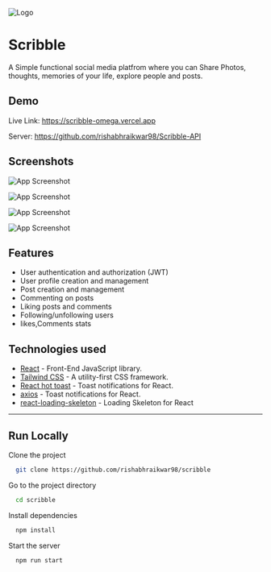 
![Logo](https://res.cloudinary.com/dbdqc0uzq/image/upload/v1710939709/gf7bujek3hiaqxcxuft3.jpg)


# Scribble
A Simple functional social media platfrom where you can Share Photos, thoughts, memories of your life, explore people and posts.



## Demo
Live Link: https://scribble-omega.vercel.app

Server: https://github.com/rishabhraikwar98/Scribble-API


## Screenshots

![App Screenshot](https://res.cloudinary.com/dbdqc0uzq/image/upload/v1710939285/Screenshots/k0vvqmaqmz8nxdk6uiyx.jpg)

![App Screenshot](https://res.cloudinary.com/dbdqc0uzq/image/upload/v1710939848/Screenshots/adltmfosbytfrryft2oc.jpg)

![App Screenshot](https://res.cloudinary.com/dbdqc0uzq/image/upload/v1710940366/Screenshots/vdbfop0ijrovah2gyi71.jpg)

![App Screenshot](https://res.cloudinary.com/dbdqc0uzq/image/upload/v1710940368/Screenshots/laduk1kiekiigph0811k.jpg)

## Features

- User authentication and authorization (JWT)
- User profile creation and management
- Post creation and management
- Commenting on posts
- Liking posts and comments 
- Following/unfollowing users
- likes,Comments stats  
 
## Technologies used

- [React](https://es.reactjs.org/) - Front-End JavaScript library.
- [Tailwind CSS](https://tailwindcss.com/) - A utility-first CSS framework.
- [React hot toast](https://react-hot-toast.com/) - Toast notifications for React.
- [axios](https://axios-http.com/) - Toast notifications for React.
- [react-loading-skeleton](https://github.com/dvtng/react-loading-skeleton) - Loading Skeleton for React

---

## Run Locally

Clone the project

```bash
  git clone https://github.com/rishabhraikwar98/scribble
```

Go to the project directory

```bash
  cd scribble
```

Install dependencies

```bash
  npm install
```

Start the server

```bash
  npm run start
```

